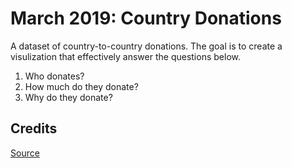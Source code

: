 # March 2019: Country Donations

A dataset of country-to-country donations. The goal is to create a visulization that effectively answer the questions below.

1. Who donates?
2. How much do they donate?
3. Why do they donate?
<!--## Badges

## Visuals

> screenshot / gif of project

## Project Description

> One paragraph describing purpose of the project

## Getting Started


### Prerequisites

> Programming languages, libraries, technologies require to setup project

### Installation / Setup

> Steps how to compile and launch project

### Usage example

> Examples of use

## Scope of functionalities / Roadmap

> List features, todos, ideas for the future

## Contributing (optional)

> coding style, how to push changes

## Authors / Team

> Your information

## FAQ / Support

> Specific problems, how to get help-->

## Credits

[Source](http://www.storytellingwithdata.com/blog/2019/3/1/swdchallenge-visualize-this-data)

